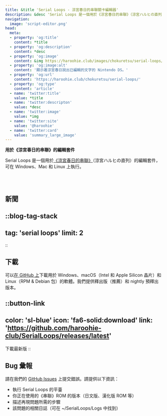 ```yaml
---
title: &title 'Serial Loops - 涼宮春日的串聯關卡編輯器'
description: &desc 'Serial Loops 是一個用於《涼宮春日的串聯》（涼宮ハルヒの直列）的關卡編輯器，可在 Windows、Mac 和 Linux 上執行。'
navigation:
  image: 'script-editor.png'
head:
  meta:
  - property: 'og:title'
    content: *title
  - property: 'og:description'
    content: *desc
  - property: 'og:image'
    content: &img https://haroohie.club/images/chokuretsu/serial-loops/script-editor.png
  - property: 'og:image:alt'
    content: '顯示著涼宮春日說出已編輯的文字的 Nintendo DS。'
  - property: 'og:url'
    content: 'https://haroohie.club/chokuretsu/serial-loops/'
  - property: 'og:type'
    content: 'article'
  - name: 'twitter:title'
    value: *title
  - name: 'twitter:descripton'
    value: *desc
  - name: 'twitter:image'
    value: *img
  - name: 'twitter:site'
    value: '@haroohie'
  - name: 'twitter:card'
    value: 'summary_large_image'
---
```

<b class="sl-header">用於《涼宮春日的串聯》的編輯套件</b> 

Serial Loops 是一個用於[《涼宮春日的串聯》](/zh-hant/chokuretsu)（涼宮ハルヒの直列）的編輯套件，可在 Windows、Mac 和 Linux 上執行。

<br />
<br />

## 新聞
::blog-tag-stack
---
tag: 'serial loops'
limit: 2
---
::

## 下載
可以[在 GitHub 上](https://github.com/haroohie-club/SerialLoops/release)下載用於 Windows、macOS（Intel 和 Apple Silicon 晶片）和 Linux（RPM & Debian 包）的軟體。我們提供釋出版（推薦）和 nightly 預釋出版本。


::button-link
---
color: 'sl-blue'
icon: 'fa6-solid:download'
link: 'https://github.com/haroohie-club/SerialLoops/releases/latest'
---
下載最新版
::


## Bug 彙報
請在我們的 [GitHub Issues](https://github.com/haroohie-club/SerialLoops) 上提交錯誤。請提供以下資訊：
* 執行 Serial Loops 的平臺
* 你正在使用的《串聯》ROM 的版本（日文版、漢化版 ROM 等）
* 描述再現問題所需的步驟
* 該問題的相關日誌（可在 ~/SerialLoops/Logs 中找到）